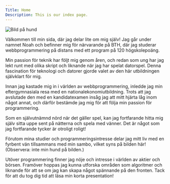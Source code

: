 ```yaml
---
Title: Home
Description: This is our index page.
---
```


![Bild på hund](image/hund.jpg)

Välkommen till min sida, där jag delar lite om mig själv! Jag går under namnet Noah och befinner mig för närvarande på BTH,
där jag studerar webbprogrammering på distans med ett program på 120 högskolepoäng.

Min passion för teknik har följt mig genom åren, och redan som ung har jag lekt runt med olika skript och liknande när jag har spelat datorspel.
Denna fascination för teknologi och datorer gjorde valet av den här utbildningen självklart för mig.

Innan jag kastade mig in i världen av webbprogrammering, inledde jag min eftergymnasiala resa med en nationalekonomiutbildning.
Trots att jag avslutade den med en kandidatexamen insåg jag att mitt hjärta låg inom något annat,
och därför bestämde jag mig för att följa min passion för programmering.

Som en självutnämnd nörd när det gäller spel, kan jag fortfarande hitta mig själv sitta uppe sent på nätterna och spela med vänner.
Det är något som jag fortfarande tycker är otroligt roligt!

Förutom mina studier och programmeringsintresse delar jag mitt liv med en fyrbent vän tillsammans med min sambo, 
vilket syns på bilden här! (Observera: inte min hund på bilden.)

Utöver programmering finner jag nöje och intresse i världen av aktier och börsen. Framöver hoppas jag kunna utforska områden som algoritmer och 
liknande för att se om jag kan skapa något spännande på den fronten. Tack för att du tog dig tid att läsa min korta presentation!
